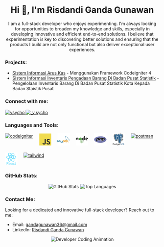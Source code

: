 <h1 align="center">Hi 👋, I'm Risdandi Ganda Gunawan</h1>
<p align="center">
    I am a full-stack developer who enjoys experimenting. I'm always looking for opportunities to broaden my knowledge and skills, 
    especially in developing innovative and efficient end-to-end solutions. I believe that experimentation is key to discovering better 
    solutions and ensuring that the products I build are not only functional but also deliver exceptional user experiences.
</p>


<div align="center">
<!--   <img src="https://streak-stats.demolab.com?user=asstroboyz&theme=youtube-dark&card_width=501)" height="220" alt="streak graph"  /> -->
</div>

<h3 align="left">Projects:</h3>
<ul>
    <li><a href="https://github.com/asstroboyz/hera" target="_blank">Sistem Informasi Arus Kas</a> - Menggunakan Framework Codeigniter 4</li>
    <li><a href="https://github.com/asstroboyz/Inventaris_Pengadaan" target="_blank">Sistem Informasi Inventaris Pengadaan Barang Di Badan Pusat Statistik</a> - Pengelolaan Inventaris Barang Di Badan Pusat Statistik Kota Kepada Badan Staistik Pusat</li>
</ul>

<!-- <h3 align="left">Certifications & Badges:</h3>
 <p>
    <img src="https://img.shields.io/badge/JavaScript-Intermediate-yellow" alt="JavaScript Intermediate" />
    <img src="https://img.shields.io/badge/React-Advanced-blue" alt="React Advanced" />
    <img src="https://img.shields.io/badge/GitHub-Proficient-green" alt="GitHub Proficient" />
</p> -->

<h3 align="left">Connect with me:</h3>
<p align="left">
    <a href="https://twitter.com/vsycho" target="blank">
        <img align="center" src="https://raw.githubusercontent.com/rahuldkjain/github-profile-readme-generator/master/src/images/icons/Social/twitter.svg" alt="vsycho" height="30" width="40" />
    </a>
    <a href="https://instagram.com/_v.sycho" target="blank">
        <img align="center" src="https://raw.githubusercontent.com/rahuldkjain/github-profile-readme-generator/master/src/images/icons/Social/instagram.svg" alt="_v.sycho" height="30" width="40" />
    </a>
</p>

<h3 align="left">Languages and Tools:</h3>
<p align="left" style="display:flex; flex-wrap: wrap; gap: 20px;">
<!--     <a href="https://getbootstrap.com" target="_blank" rel="noreferrer"> 
        <img src="https://raw.githubusercontent.com/devicons/devicon/master/icons/bootstrap/bootstrap-plain-wordmark.svg" alt="bootstrap" width="40" height="40"/> 
    </a>  -->
    <a href="https://codeigniter.com" target="_blank" rel="noreferrer"> 
        <img src="https://cdn.worldvectorlogo.com/logos/codeigniter.svg" alt="codeigniter" width="40" height="40"/> 
    </a> 
<!--     <a href="https://git-scm.com/" target="_blank" rel="noreferrer"> 
        <img src="https://www.vectorlogo.zone/logos/git-scm/git-scm-icon.svg" alt="git" width="40" height="40"/> 
    </a>  -->
    <a href="https://developer.mozilla.org/en-US/docs/Web/JavaScript" target="_blank" rel="noreferrer"> 
        <img src="https://raw.githubusercontent.com/devicons/devicon/master/icons/javascript/javascript-original.svg" alt="javascript" width="40" height="40"/> 
    </a> 
    <a href="https://www.mysql.com/" target="_blank" rel="noreferrer"> 
        <img src="https://raw.githubusercontent.com/devicons/devicon/master/icons/mysql/mysql-original-wordmark.svg" alt="mysql" width="40" height="40"/> 
    </a> 
    <a href="https://nodejs.org" target="_blank" rel="noreferrer"> 
        <img src="https://raw.githubusercontent.com/devicons/devicon/master/icons/nodejs/nodejs-original-wordmark.svg" alt="nodejs" width="40" height="40"/> 
    </a> 
    <a href="https://www.php.net" target="_blank" rel="noreferrer"> 
        <img src="https://raw.githubusercontent.com/devicons/devicon/master/icons/php/php-original.svg" alt="php" width="40" height="40"/> 
    </a> 
    <a href="https://www.postgresql.org" target="_blank" rel="noreferrer"> 
        <img src="https://raw.githubusercontent.com/devicons/devicon/master/icons/postgresql/postgresql-original-wordmark.svg" alt="postgresql" width="40" height="40"/> 
    </a> 
    <a href="https://postman.com" target="_blank" rel="noreferrer"> 
        <img src="https://www.vectorlogo.zone/logos/getpostman/getpostman-icon.svg" alt="postman" width="40" height="40"/> 
    </a> 
    <a href="https://reactjs.org/" target="_blank" rel="noreferrer"> 
        <img src="https://raw.githubusercontent.com/devicons/devicon/master/icons/react/react-original-wordmark.svg" alt="react" width="40" height="40"/> 
    </a> 
    <a href="https://tailwindcss.com/" target="_blank" rel="noreferrer"> 
        <img src="https://www.vectorlogo.zone/logos/tailwindcss/tailwindcss-icon.svg" alt="tailwind" width="40" height="40"/> 
    </a> 
</p>



<h3 align="left">GitHub Stats:</h3>
<p align="center">
     <img src="https://github-readme-stats.vercel.app/api?username=asstroboyz&show_icons=true&theme=radical" alt="GitHub Stats" />
    <img src="https://github-readme-stats.vercel.app/api/top-langs/?username=asstroboyz&layout=compact&theme=radical" alt="Top Languages" /> 
</p>

<h3 align="left">Contact Me:</h3>
<p>Looking for a dedicated and innovative full-stack developer? Reach out to me:</p>
<ul>
    <li>Email: <a href="mailto:gandagunawan36@gmail.com">gandagunawan36@gmail.com</a></li>
    <li>LinkedIn: <a href="https://www.linkedin.com/in/risdandi-ganda-gunawan-818566321?utm_source=share&utm_campaign=share_via&utm_content=profile&utm_medium=android_app " target="_blank">Risdandi Ganda Gunawan</a></li>
</ul>

<p align="center">
    <img src="https://media.giphy.com/media/LmNwrBhejkK9EFP504/giphy.gif" width="100" alt="Developer Coding Animation" />
</p>
